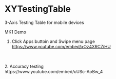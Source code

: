 # XYTestingTable
3-Axis Testing Table for mobile devices

MK1 Demo<br>
1. Click Apps buttoin and Swipe menu page<br>
 https://www.youtube.com/embed/xOz4XRCZiHU<br>
<br>
<br>
2. Accuracy testing<br>
 https://www.youtube.com/embed/uUSc-AoBw_4<br>


